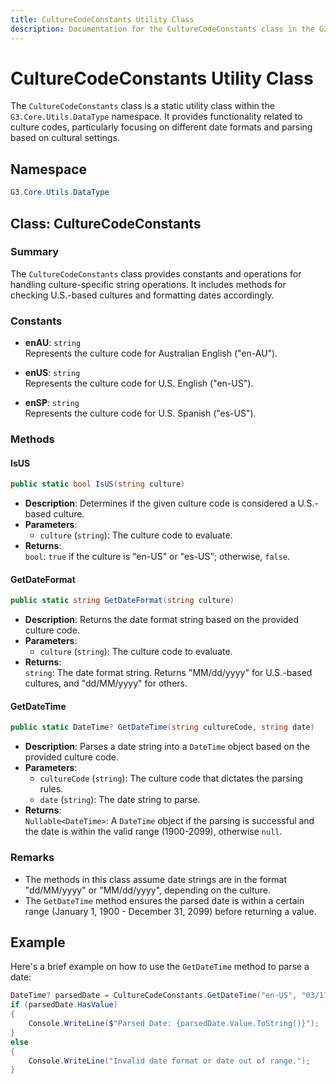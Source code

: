 ```yaml
---
title: CultureCodeConstants Utility Class
description: Documentation for the CultureCodeConstants class in the G3.Core.Utils.DataType namespace.
---
```


# CultureCodeConstants Utility Class

The `CultureCodeConstants` class is a static utility class within the `G3.Core.Utils.DataType` namespace. It provides functionality related to culture codes, particularly focusing on different date formats and parsing based on cultural settings.

## Namespace

```csharp
G3.Core.Utils.DataType
```

## Class: CultureCodeConstants

### Summary

The `CultureCodeConstants` class provides constants and operations for handling culture-specific string operations. It includes methods for checking U.S.-based cultures and formatting dates accordingly.

### Constants

- **enAU**: `string`  
  Represents the culture code for Australian English ("en-AU").

- **enUS**: `string`  
  Represents the culture code for U.S. English ("en-US").

- **enSP**: `string`  
  Represents the culture code for U.S. Spanish ("es-US").

### Methods

#### IsUS

```csharp
public static bool IsUS(string culture)
```

- **Description**: Determines if the given culture code is considered a U.S.-based culture.
- **Parameters**:  
  - `culture` (`string`): The culture code to evaluate.
- **Returns**:  
  `bool`: `true` if the culture is "en-US" or "es-US"; otherwise, `false`.

#### GetDateFormat

```csharp
public static string GetDateFormat(string culture)
```

- **Description**: Returns the date format string based on the provided culture code.
- **Parameters**:  
  - `culture` (`string`): The culture code to evaluate.
- **Returns**:  
  `string`: The date format string. Returns "MM/dd/yyyy" for U.S.-based cultures, and "dd/MM/yyyy" for others.

#### GetDateTime

```csharp
public static DateTime? GetDateTime(string cultureCode, string date)
```

- **Description**: Parses a date string into a `DateTime` object based on the provided culture code.
- **Parameters**:  
  - `cultureCode` (`string`): The culture code that dictates the parsing rules.
  - `date` (`string`): The date string to parse.
- **Returns**:  
  `Nullable<DateTime>`: A `DateTime` object if the parsing is successful and the date is within the valid range (1900-2099), otherwise `null`.

### Remarks

- The methods in this class assume date strings are in the format "dd/MM/yyyy" or "MM/dd/yyyy", depending on the culture.
- The `GetDateTime` method ensures the parsed date is within a certain range (January 1, 1900 - December 31, 2099) before returning a value.

## Example

Here's a brief example on how to use the `GetDateTime` method to parse a date:

```csharp
DateTime? parsedDate = CultureCodeConstants.GetDateTime("en-US", "03/17/2025");
if (parsedDate.HasValue)
{
    Console.WriteLine($"Parsed Date: {parsedDate.Value.ToString()}");
}
else
{
    Console.WriteLine("Invalid date format or date out of range.");
}
```
```